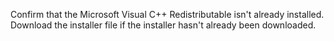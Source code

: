 Confirm that the Microsoft Visual C++ Redistributable isn't already installed. 
Download the installer file if the installer hasn't already been downloaded.
